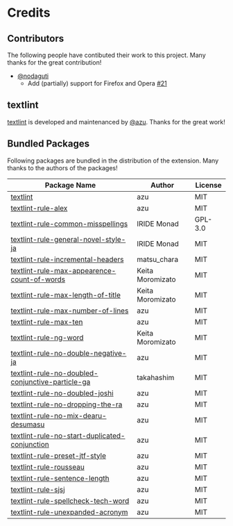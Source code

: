 # Credits

## Contributors

The following people have contibuted their work to this project. Many thanks for the great contribution!

- [@nodaguti](https://github.com/nodaguti)
    - Add (partially) support for Firefox and Opera [#21](https://github.com/io-monad/textlint-chrome-extension/pull/21)

## textlint

[textlint](https://github.com/textlint/textlint/) is developed and maintenanced by [@azu](https://github.com/azu). Thanks for the great work!

## Bundled Packages

Following packages are bundled in the distribution of the extension. Many thanks to the authors of the packages!

<!-- AutoUpdatedBundledPackages -->
| Package Name | Author | License |
| ------------ | ------ | ------- |
| [textlint](https://github.com/textlint/textlint/) | azu | MIT |
| [textlint-rule-alex](https://github.com/azu/textlint-rule-alex) | azu | MIT |
| [textlint-rule-common-misspellings](https://github.com/io-monad/textlint-rule-common-misspellings) | IRIDE Monad | GPL-3.0 |
| [textlint-rule-general-novel-style-ja](https://github.com/io-monad/textlint-rule-general-novel-style-ja) | IRIDE Monad | MIT |
| [textlint-rule-incremental-headers](https://github.com/matsu-chara/textlint-rule-incremental-headers#readme) | matsu_chara | MIT |
| [textlint-rule-max-appearence-count-of-words](https://github.com/KeitaMoromizato/textlint-rule-max-appearence-count-of-words#readme) | Keita Moromizato | MIT |
| [textlint-rule-max-length-of-title](https://github.com/KeitaMoromizato/textlint-rule-max-length-of-title#readme) | Keita Moromizato | MIT |
| [textlint-rule-max-number-of-lines](https://github.com/azu/textlint-rule-max-number-of-lines) | azu | MIT |
| [textlint-rule-max-ten](https://github.com/azu/textlint-rule-max-ten) | azu | MIT |
| [textlint-rule-ng-word](https://github.com/KeitaMoromizato/textlint-rule-ng-word#readme) | Keita Moromizato | MIT |
| [textlint-rule-no-double-negative-ja](https://github.com/azu/textlint-rule-no-double-negative-ja) | azu | MIT |
| [textlint-rule-no-doubled-conjunctive-particle-ga](https://github.com/takahashim/textlint-rule-no-doubled-conjunctive-particle-ga) | takahashim | MIT |
| [textlint-rule-no-doubled-joshi](https://github.com/azu/textlint-rule-no-doubled-joshi) | azu | MIT |
| [textlint-rule-no-dropping-the-ra](https://github.com/azu/textlint-rule-no-dropping-the-ra) | azu | MIT |
| [textlint-rule-no-mix-dearu-desumasu](https://github.com/azu/textlint-rule-no-mix-dearu-desumasu) | azu | MIT |
| [textlint-rule-no-start-duplicated-conjunction](https://github.com/azu/textlint-rule-no-start-duplicated-conjunction) | azu | MIT |
| [textlint-rule-preset-jtf-style](https://github.com/azu/textlint-rule-preset-jtf-style) | azu | MIT |
| [textlint-rule-rousseau](https://github.com/azu/textlint-rule-rousseau) | azu | MIT |
| [textlint-rule-sentence-length](https://github.com/azu/textlint-rule-sentence-length) | azu | MIT |
| [textlint-rule-sjsj](https://github.com/azu/textlint-rule-sjsj) | azu | MIT |
| [textlint-rule-spellcheck-tech-word](https://github.com/azu/textlint-rule-spellcheck-tech-word/) | azu | MIT |
| [textlint-rule-unexpanded-acronym](https://github.com/azu/textlint-rule-unexpanded-acronym) | azu | MIT |
<!-- AutoUpdatedBundledPackages -->

